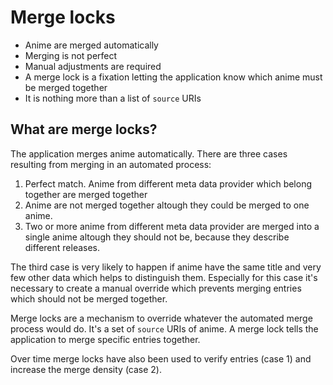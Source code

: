 # Merge locks

+ Anime are merged automatically
+ Merging is not perfect
+ Manual adjustments are required
+ A merge lock is a fixation letting the application know which anime must be merged together
+ It is nothing more than a list of `source` URIs


## What are merge locks?

The application merges anime automatically. There are three cases resulting from merging in an automated process:

1. Perfect match. Anime from different meta data provider which belong together are merged together
2. Anime are not merged together altough they could be merged to one anime.
3. Two or more anime from different meta data provider are merged into a single anime altough they should not be, because they describe different releases.

The third case is very likely to happen if anime have the same title and very few other data which helps to distinguish them. Especially for this case
it's necessary to create a manual override which prevents merging entries which should not be merged together.

Merge locks are a mechanism to override whatever the automated merge process would do. It's a set of `source` URIs of anime.
A merge lock tells the application to merge specific entries together.

Over time merge locks have also been used to verify entries (case 1) and increase the merge density (case 2).